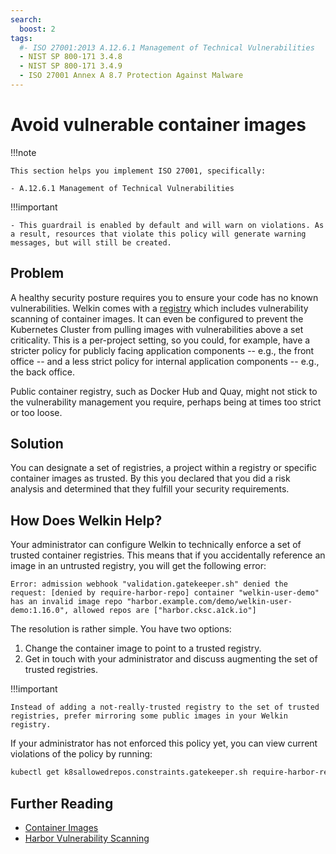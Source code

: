 ```yaml
---
search:
  boost: 2
tags:
  #- ISO 27001:2013 A.12.6.1 Management of Technical Vulnerabilities
  - NIST SP 800-171 3.4.8
  - NIST SP 800-171 3.4.9
  - ISO 27001 Annex A 8.7 Protection Against Malware
---
```


<!--
Note to contributors: Aim for the following format.

* Title: Highlight benefit to Application Developer
* Context
* Problem
* Solution
* Error
* Resolution
-->

# Avoid vulnerable container images

!!!note

    This section helps you implement ISO 27001, specifically:

    - A.12.6.1 Management of Technical Vulnerabilities

!!!important

    - This guardrail is enabled by default and will warn on violations. As a result, resources that violate this policy will generate warning messages, but will still be created.

## Problem

A healthy security posture requires you to ensure your code has no known vulnerabilities. Welkin comes with a [registry](../registry.md) which includes vulnerability scanning of container images. It can even be configured to prevent the Kubernetes Cluster from pulling images with vulnerabilities above a set criticality. This is a per-project setting, so you could, for example, have a stricter policy for publicly facing application components -- e.g., the front office -- and a less strict policy for internal application components -- e.g., the back office.

Public container registry, such as Docker Hub and Quay, might not stick to the vulnerability management you require, perhaps being at times too strict or too loose.

## Solution

You can designate a set of registries, a project within a registry or specific container images as trusted. By this you declared that you did a risk analysis and determined that they fulfill your security requirements.

## How Does Welkin Help?

Your administrator can configure Welkin to technically enforce a set of trusted container registries. This means that if you accidentally reference an image in an untrusted registry, you will get the following error:

```error
Error: admission webhook "validation.gatekeeper.sh" denied the request: [denied by require-harbor-repo] container "welkin-user-demo" has an invalid image repo "harbor.example.com/demo/welkin-user-demo:1.16.0", allowed repos are ["harbor.cksc.a1ck.io"]
```

The resolution is rather simple. You have two options:

1. Change the container image to point to a trusted registry.
1. Get in touch with your administrator and discuss augmenting the set of trusted registries.

!!!important

    Instead of adding a not-really-trusted registry to the set of trusted registries, prefer mirroring some public images in your Welkin registry.

If your administrator has not enforced this policy yet, you can view current violations of the policy by running:

```bash
kubectl get k8sallowedrepos.constraints.gatekeeper.sh require-harbor-repo -ojson | jq .status.violations
```

## Further Reading

- [Container Images](https://kubernetes.io/docs/concepts/containers/images/)
- [Harbor Vulnerability Scanning](https://goharbor.io/docs/2.4.0/administration/vulnerability-scanning/)
